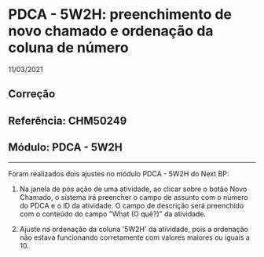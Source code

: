 # PDCA - 5W2H: preenchimento de novo chamado e ordenação da coluna de número
11/03/2021
## Correção
## Referência: CHM50249
## Módulo: PDCA - 5W2H
***

Foram realizados dois ajustes no módulo PDCA - 5W2H do Next BP:

1. Na janela de pós ação de uma atividade, ao clicar sobre o botão Novo Chamado, o sistema irá preencher o campo de assunto com o número do PDCA e o ID da atividade. O campo de descrição será preenchido com o conteúdo do campo "What (O quê?)" da atividade.

2. Ajuste na ordenação da coluna '5W2H' da atividade, pois a ordenação não estava funcionando corretamente com valores maiores ou iguais a 10.

